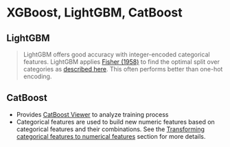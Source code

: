 # XGBoost, LightGBM, CatBoost

## LightGBM

> LightGBM offers good accuracy with integer-encoded categorical features. LightGBM applies [Fisher \(1958\)](http://www.csiss.org/SPACE/workshops/2004/SAC/files/fisher.pdf) to find the optimal split over categories as [described here](https://lightgbm.readthedocs.io/en/latest/Features.html#optimal-split-for-categorical-features). This often performs better than one-hot encoding.

## CatBoost

* Provides [CatBoost Viewer](https://catboost.ai/docs/features/visualization_catboost-viewer.html) to analyze training process
* Categorical features are used to build new numeric features based on categorical features and their combinations. See the [Transforming categorical features to numerical features](https://catboost.ai/docs/concepts/algorithm-main-stages_cat-to-numberic.html#algorithm-main-stages_cat-to-numberic) section for more details.

